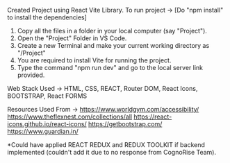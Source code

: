 Created Project using React Vite Library.
To run project -> [Do "npm install" to install the dependencies]
1) Copy all the files in a folder in your local computer (say "Project").
2) Open the "Project" Folder in VS Code.
3) Create a new Terminal and make your current working directory as "/Project"
4) You are required to install Vite for running the project.
5) Type the command "npm run dev" and go to the local server link provided.

Web Stack Used -> HTML, CSS, REACT, Router DOM, React Icons, BOOTSTRAP, React FORMS

Resources Used From ->
https://www.worldgym.com/accessibility/
https://www.theflexnest.com/collections/all
https://react-icons.github.io/react-icons/
https://getbootstrap.com/
https://www.guardian.in/

*Could have applied REACT REDUX and REDUX TOOLKIT if backend implemented (couldn't add it due to no response from CognoRise Team).
